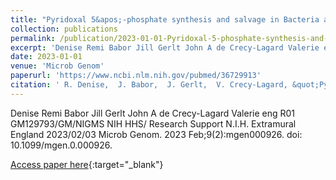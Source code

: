 ```yaml
---
title: "Pyridoxal 5&apos;-phosphate synthesis and salvage in Bacteria and Archaea: predicting pathway variant distributions and holes"
collection: publications
permalink: /publication/2023-01-01-Pyridoxal-5-phosphate-synthesis-and-salvage-in-Bacteria-and-Archaea-predicting-pathway-variant-distributions-and-holes
excerpt: 'Denise Remi Babor Jill Gerlt John A de Crecy-Lagard Valerie eng R01 GM129793/GM/NIGMS NIH HHS/ Research Support N.I.H. Extramural England 2023/02/03 Microb Genom. 2023 Feb;9(2):mgen000926. doi: 10.1099/mgen.0.000926.'
date: 2023-01-01
venue: 'Microb Genom'
paperurl: 'https://www.ncbi.nlm.nih.gov/pubmed/36729913'
citation: ' R. Denise,  J. Babor,  J. Gerlt,  V. Crecy-Lagard, &quot;Pyridoxal 5&amp;apos;-phosphate synthesis and salvage in Bacteria and Archaea: predicting pathway variant distributions and holes.&quot; Microb Genom, 2023.'
---
```

Denise Remi Babor Jill Gerlt John A de Crecy-Lagard Valerie eng R01 GM129793/GM/NIGMS NIH HHS/ Research Support N.I.H. Extramural England 2023/02/03 Microb Genom. 2023 Feb;9(2):mgen000926. doi: 10.1099/mgen.0.000926.

[Access paper here](https://www.ncbi.nlm.nih.gov/pubmed/36729913){:target="_blank"}
